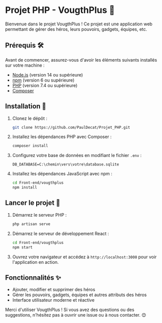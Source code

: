 # Projet PHP - VougthPlus 🚀

Bienvenue dans le projet VougthPlus ! Ce projet est une application web permettant de gérer des héros, leurs pouvoirs, gadgets, équipes, etc.

## Prérequis 🛠️

Avant de commencer, assurez-vous d'avoir les éléments suivants installés sur votre machine :

- [Node.js](https://nodejs.org/) (version 14 ou supérieure)
- [npm](https://www.npmjs.com/) (version 6 ou supérieure)
- [PHP](https://www.php.net/) (version 7.4 ou supérieure)
- [Composer](https://getcomposer.org/)

## Installation 🔧

1. Clonez le dépôt :

    ```bash
    git clone https://github.com/PaulDecat/Projet_PHP.git
    ```

2. Installez les dépendances PHP avec Composer :

    ```bash
    composer install
    ```

3. Configurez votre base de données en modifiant le fichier `.env` :

    ```env
    DB_DATABASE=C:\chemin\vers\votre\database.sqlite
    ```


4. Installez les dépendances JavaScript avec npm :

    ```bash
    cd Front-end/vougthplus
    npm install
    ```

## Lancer le projet 🚀

1. Démarrez le serveur PHP :

    ```bash
    php artisan serve
    ```

2. Démarrez le serveur de développement React :

    ```bash
    cd Front-end/vougthplus
    npm start
    ```

3. Ouvrez votre navigateur et accédez à `http://localhost:3000` pour voir l'application en action.

## Fonctionnalités ✨

- Ajouter, modifier et supprimer des héros
- Gérer les pouvoirs, gadgets, équipes et autres attributs des héros
- Interface utilisateur moderne et réactive


Merci d'utiliser VougthPlus ! Si vous avez des questions ou des suggestions, n'hésitez pas à ouvrir une issue ou à nous contacter. 😊